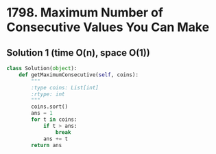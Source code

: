 # 1798. Maximum Number of Consecutive Values You Can Make

## Solution 1 (time O(n), space O(1))

```python
class Solution(object):
    def getMaximumConsecutive(self, coins):
        """
        :type coins: List[int]
        :rtype: int
        """
        coins.sort()
        ans = 1
        for t in coins:
            if t > ans:
                break
            ans += t
        return ans
```
